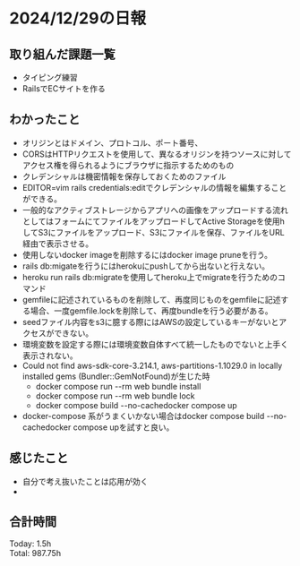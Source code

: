 # 2024/12/29の日報
## 取り組んだ課題一覧
* タイピング練習
*  RailsでECサイトを作る
## わかったこと
* オリジンとはドメイン、プロトコル、ポート番号、
* CORSはHTTPリクエストを使用して、異なるオリジンを持つソースに対してアクセス権を得られるようにブラウザに指示するためのもの
* クレデンシャルは機密情報を保存しておくためのファイル
* EDITOR=vim rails credentials:editでクレデンシャルの情報を編集することができる。
* 一般的なアクティブストレージからアプリへの画像をアップロードする流れとしてはフォームにてファイルをアップロードしてActive Storageを使用hしてS3にファイルをアップロード、S3にファイルを保存、ファイルをURL経由で表示させる。
* 使用しないdocker imageを削除するにはdocker image pruneを行う。
* rails db:migateを行うにはherokuにpushしてから出ないと行えない。
* heroku run rails db:migrateを使用してheroku上でmigrateを行うためのコマンド
* gemfileに記述されているものを削除して、再度同じものをgemfileに記述する場合、一度gemfile.lockを削除して、再度bundleを行う必要がある。
* seedファイル内容をs3に臆する際にはAWSの設定しているキーがないとアクセスができない。
* 環境変数を設定する際には環境変数自体すべて統一したものでないと上手く表示されない。
* Could not find aws-sdk-core-3.214.1, aws-partitions-1.1029.0 in locally installed gems (Bundler::GemNotFound)が生じた時
  *   docker compose run --rm web bundle install
  *   docker compose run --rm web bundle lock
  *   docker compose build --no-cachedocker compose up
*  docker-compose 系がうまくいかない場合はdocker compose build --no-cachedocker compose upを試すと良い。
## 感じたこと
* 自分で考え抜いたことは応用が効く
* 
## 合計時間  
Today: 1.5h<br>
Total: 987.75h
